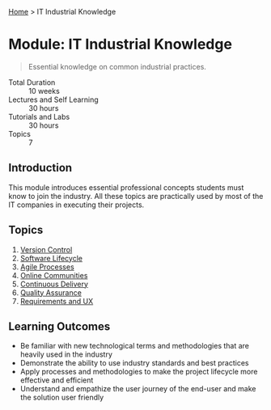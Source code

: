 [Home](../README.md) > IT Industrial Knowledge

# Module: IT Industrial Knowledge

> Essential knowledge on common industrial practices.

<dl>
<dt>Total Duration</dt>
<dd>10  weeks</dd>
<dt>Lectures and Self Learning</dt>
<dd>30 hours</dd>
<dt>Tutorials and Labs</dt>
<dd>30  hours</dd>
<dt>Topics</dt>
<dd>7</dd>
</dl>

## Introduction

This module introduces essential professional concepts students must know to join the industry. All these topics are practically used by most of the IT companies in executing their projects.

## Topics

1. [Version Control](./01-version-control.md)
1. [Software Lifecycle](./02-software-lifecycle.md)
1. [Agile Processes](./03-agile-processes.md)
1. [Online Communities](./04-online-communities.md)
1. [Continuous Delivery](./05-continuous-delivery.md)
1. [Quality Assurance](./06-quality-assurance.md)
1. [Requirements and UX](./07-requirements-and-ux.md)

## Learning Outcomes

- Be familiar with new technological terms and methodologies that are heavily used in the industry
- Demonstrate the ability to use industry standards and best practices
- Apply processes and methodologies to make the project lifecycle more effective and efficient
- Understand and empathize the user journey of the end-user and make the solution user friendly

